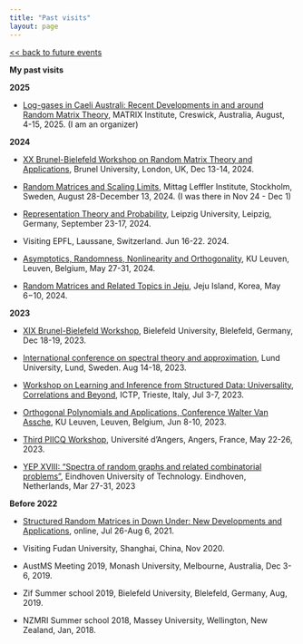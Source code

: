 ```yaml
---
title: "Past visits"
layout: page
---
```

[<< back to future events](event.md)

**My past visits**

**2025**

- [Log-gases in Caeli Australi: Recent Developments in and around Random Matrix Theory](https://www.matrix-inst.org.au/events/log-gases-in-caeli-australi-recent-developments-in-and-around-random-matrix-theory/), MATRIX Institute, Creswick, Australia, August, 4-15, 2025. (I am an organizer)

**2024**

- [XX Brunel-Bielefeld Workshop on Random Matrix Theory and Applications](https://www.brunel.ac.uk/news-and-events/events/2024/XX-Brunel-Bielefeld-Workshop-on-Random-Matrix-Theory-and-Applications), Brunel University, London, UK, Dec 13-14, 2024.

- [Random Matrices and Scaling Limits](https://www.mittag-leffler.se/activities/random-matrices-and-scaling-limits-2/), Mittag Leffler Institute, Stockholm, Sweden, August 28-December 13, 2024. (I was there in Nov 24 - Dec 1)

- [Representation Theory and Probability](https://sites.google.com/view/representation-probability/home), Leipzig University, Leipzig, Germany, September 23-17, 2024.

- Visiting EPFL, Laussane, Switzerland. Jun 16-22. 2024.

- [Asymptotics, Randomness, Nonlinearity and Orthogonality](https://gsilva.pages.math.cnrs.fr/arno2024/), KU Leuven, Leuven, Belgium, May 27-31, 2024.

- [Random Matrices and Related Topics in Jeju](http://newton.kias.re.kr/~namgyu/index.html/Jeju24/), Jeju Island, Korea, May 6−10, 2024.

**2023**

- [XIX Brunel-Bielefeld Workshop](https://indico.physik.uni-bielefeld.de/event/71/), Bielefeld University, Blelefeld, Germany, Dec 18-19, 2023.

- [International conference on spectral theory and approximation](https://icsta.se/#venue), Lund University, Lund, Sweden. Aug 14-18, 2023.

- [Workshop on Learning and Inference from Structured Data: Universality, Correlations and Beyond](https://indico.ictp.it/event/10184/), ICTP, Trieste, Italy, Jul 3-7, 2023.

- [Orthogonal Polynomials and Applications, Conference Walter Van Assche](https://wis.kuleuven.be/events/archive/conference-prof-walter-van-assche), KU Leuven, Leuven, Belgium, Jun 8-10, 2023.

- [Third PIICQ Workshop](https://piicq.pages.math.cnrs.fr/PIICQW3/), Université d’Angers, Angers, France, May 22-26, 2023.

- [YEP XVIII: “Spectra of random graphs and related combinatorial problems”](https://www.eurandom.tue.nl/event/yep-xviii-spectra-of-random-graphs-and-related-combinatorial-problems-2/?fbclid=IwAR1RN1BJ3FBhwC7z25Zx_gcUr0_3D5Xq1pTehKPD5yP1WWYwOtdxbKcu0dU), Eindhoven University of Technology. Eindhoven, Netherlands, Mar 27-31, 2023

**Before 2022**

- [Structured Random Matrices in Down Under: New Developments and Applications](https://www.matrix-inst.org.au/events/structured-random-matrices-in-down-under-new-developments-and-applications/), online, Jul 26-Aug 6, 2021.

- Visiting Fudan University, Shanghai, China, Nov 2020.

- AustMS Meeting 2019, Monash University, Melbourne, Australia, Dec 3-6, 2019.

- Zif Summer school 2019, Bielefeld University, Blelefeld, Germany, Aug, 2019.

- NZMRI Summer school 2018, Massey University, Wellington, New Zealand, Jan, 2018.
